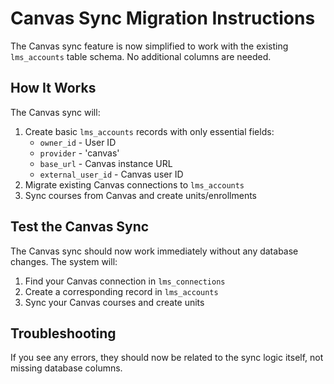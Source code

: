 # Canvas Sync Migration Instructions

The Canvas sync feature is now simplified to work with the existing `lms_accounts` table schema. No additional columns are needed.

## How It Works

The Canvas sync will:
1. Create basic `lms_accounts` records with only essential fields:
   - `owner_id` - User ID
   - `provider` - 'canvas'
   - `base_url` - Canvas instance URL
   - `external_user_id` - Canvas user ID
2. Migrate existing Canvas connections to `lms_accounts`
3. Sync courses from Canvas and create units/enrollments

## Test the Canvas Sync

The Canvas sync should now work immediately without any database changes. The system will:
1. Find your Canvas connection in `lms_connections`
2. Create a corresponding record in `lms_accounts`
3. Sync your Canvas courses and create units

## Troubleshooting

If you see any errors, they should now be related to the sync logic itself, not missing database columns.
